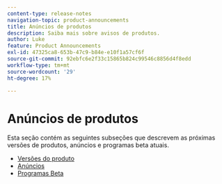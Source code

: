 ```yaml
---
content-type: release-notes
navigation-topic: product-announcements
title: Anúncios de produtos
description: Saiba mais sobre avisos de produtos.
author: Luke
feature: Product Announcements
exl-id: 47325ca8-653b-47c9-b84e-e10f1a57cf6f
source-git-commit: 92ebfc6e2f33c15865b824c99546c8856d4f8edd
workflow-type: tm+mt
source-wordcount: '29'
ht-degree: 17%

---
```


# Anúncios de produtos

Esta seção contém as seguintes subseções que descrevem as próximas versões de produtos, anúncios e programas beta atuais.

* [Versões do produto](../product-announcements/product-releases/product-releases.md)
* [Anúncios](../product-announcements/announcements/announcements.md)
* [Programas Beta](../product-announcements/betas/betas.md)
